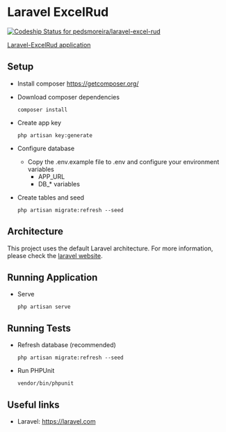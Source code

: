 # Laravel ExcelRud
[ ![Codeship Status for pedsmoreira/laravel-excel-rud](https://codeship.com/projects/b8d390a0-37dc-0134-9c79-460717981076/status?branch=master)](https://codeship.com/projects/165889)

[Laravel-ExcelRud application](https://github.com/pedsmoreira/laravel-excel-rud)

## Setup

- Install composer
https://getcomposer.org/

- Download composer dependencies

    `composer install`

- Create app key

    `php artisan key:generate`

- Configure database
    - Copy the .env.example file to .env and configure your environment variables
        - APP_URL
        - DB_* variables
    
- Create tables and seed

    `php artisan migrate:refresh --seed`
     
## Architecture
This project uses the default Laravel architecture. For more information, please check the [laravel website](https://laravel.com).

## Running Application
- Serve

    `php artisan serve`

## Running Tests
- Refresh database (recommended)

    `php artisan migrate:refresh --seed`

- Run PHPUnit

    `vendor/bin/phpunit`

## Useful links
- Laravel: https://laravel.com
